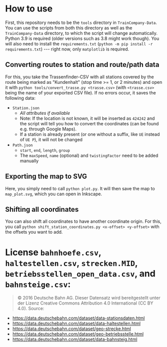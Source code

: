 # How to use
First, this repository needs to be the `tools` directory in `TrainCompany-Data`.
You can use the scripts from both this directory as well as the `TrainCompany-Data` directory, to which the script will change automatically.
Python 3.9 is required (older versions such as 3.8 might work though).
You will also need to install the `requirements.txt` (`python -m pip install -r requirements.txt`) --- right now, only `matplotlib` is required.

## Converting routes to station and route/path data
For this, you take the Trassenfinder-CSV with all stations covered by the route being marked as "Kundenhalt" (stop time >= 1, or 2 minutes) and open it with `python tools/convert_trasse.py <trasse.csv>` (with `<trasse.csv>` being the name of your exported CSV file).
If no errors occur, it saves the following data:
- `Station.json`
  - _All attributes if available_
  - Note: If the location is not known, it will be inserted as `424242` and the script will tell you how to convert the coordinates (can be found e.g. through Google Maps).
  - If a station is already present (or one without a suffix, like `UE` instead of `UE P`), it will not be changed
- `Path.json`
  - `start`, `end`, `length`, `group`
  - The `maxSpeed`, `name` (optional) and `twistingFactor` need to be added manually

## Exporting the map to SVG
Here, you simply need to call `python plot.py`. It will then save the map to `map_plot.svg`, which you can open in Inkscape.

## Shifting all coordinates
You can also shift all coordinates to have another coordinate origin.
For this, you call `python shift_station_coordinates.py <x-offset> <y-offset>` with the offsets you want to add.

# License `bahnhoefe.csv`, `haltestellen.csv`, `strecken.MID`, `betriebsstellen_open_data.csv`, and `bahnsteige.csv`:
> © 2016 Deutsche Bahn AG. Dieser Datensatz wird bereitgestellt unter der Lizenz Creative Commons Attribution 4.0 International (CC BY 4.0). 
Source:
- https://data.deutschebahn.com/dataset/data-stationsdaten.html
- https://data.deutschebahn.com/dataset/data-haltestellen.html
- https://data.deutschebahn.com/dataset/geo-strecke.html
- https://data.deutschebahn.com/dataset/geo-betriebsstelle.html
- https://data.deutschebahn.com/dataset/data-bahnsteig.html